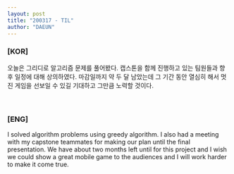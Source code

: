```yaml
---
layout: post
title: "200317 - TIL"
author: "DAEUN"
---
```


### [KOR]
오늘은 그리디로 알고리즘 문제를 풀어봤다. 캡스톤을 함께 진행하고 있는 팀원들과 향후 일정에 대해 상의하였다. 마감일까지 약 두 달 남았는데 그 기간 동안 열심히 해서 멋진 게임을 선보일 수 있길 기대하고 그만큼 노력할 것이다.
<br><br><br>
### [ENG]
I solved algorithm problems using greedy algorithm. I also had a meeting with my capstone teammates for making our plan until the final presentation. We have about two months left until for this project and I wish we could show a great mobile game to the audiences and I will work harder to make it come true.